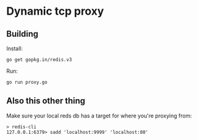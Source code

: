 Dynamic tcp proxy
=======================

Building
------------

Install:

    go get gopkg.in/redis.v3

Run:

    go run proxy.go

Also this other thing
----------

Make sure your local reds db has a target for where you're proxying from:

    > redis-cli
    127.0.0.1:6379> sadd 'localhost:9999' 'localhost:80'
